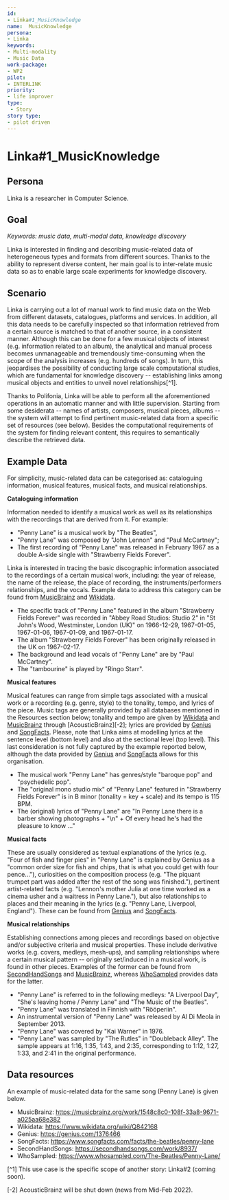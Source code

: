 ```yaml
---
id:
- Linka#1_MusicKnowledge
name:  MusicKnowledge 
persona:
- Linka
keywords:
- Multi-modality
- Music Data
work-package:
- WP2
pilot:
- INTERLINK
priority:
- life improver
type:
 - Story
story type:
- pilot driven
---
```

# Linka#1_MusicKnowledge

## Persona

Linka is a researcher in Computer Science.

## Goal
*Keywords: music data, multi-modal data, knowledge discovery*

Linka is interested in finding and describing music-related data of heterogeneous types and formats from different sources. Thanks to the ability to represent diverse content, her main goal is to inter-relate music data so as to enable large scale experiments for knowledge discovery.


## Scenario

Linka is carrying out a lot of manual work to find music data on the Web from different datasets, catalogues, platforms and services. In addition, all this data needs to be carefully inspected so that information retrieved from a certain source is matched to that of another source, in a consistent manner. Although this can be done for a few musical objects of interest (e.g. information related to an album), the analytical and manual process becomes unmanageable and tremendously time-consuming when the scope of the analysis increases (e.g. hundreds of songs). In turn, this jeopardises the possibility of conducting large scale computational studies, which are fundamental for knowledge discovery -- establishing links among musical objects and entities to unveil novel relationships[^1].

Thanks to Polifonia, Linka will be able to perform all the aforementioned operations in an automatic manner and with little supervision. Starting from some desiderata -- names of artists, composers, musical pieces, albums -- the system will attempt to find pertinent music-related data from a specific set of resources (see below). Besides the computational requirements of the system for finding relevant content, this requires to semantically describe the retrieved data. 



## Example Data

For simplicity, music-related data can be categorised as: cataloguing information, musical features, musical facts, and musical relationships.

**Cataloguing information**

Information needed to identify a musical work as well as its relationships with the recordings that are derived from it. For example:
- "Penny Lane" is a musical work by "The Beatles",
- "Penny Lane" was composed by "John Lennon" and "Paul McCartney";
- The first recording of "Penny Lane" was released in February 1967 as a double A-side single with "Strawberry Fields Forever".

Linka is interested in tracing the basic discographic information associated to the recordings of a certain musical work, including: the year of release, the name of the release, the place of recording, the instruments/performers relationships, and the vocals. Example data to address this category can be found from [MusicBrainz] and [Wikidata].

- The specific track of "Penny Lane" featured in the album "Strawberry Fields Forever" was recorded in "Abbey Road Studios: Studio 2" in "St John's Wood, Westminster, London (UK)" on 1966-12-29, 1967-01-05, 1967-01-06, 1967-01-09, and 1967-01-17.
- The album "Strawberry Fields Forever" has been originally released in the UK on 1967-02-17.
- The background and lead vocals of "Penny Lane" are by "Paul McCartney".
- The "tambourine" is played by "Ringo Starr".


**Musical features**

Musical features can range from simple tags associated with a musical work or a recording (e.g. genre, style) to the tonality, tempo, and lyrics of the piece. Music tags are generally provided by all databases mentioned in the Resources section below; tonality and tempo are given by [Wikidata] and [MusicBrainz] through [AcousticBrainz][-2]; lyrics are provided by [Genius] and [SongFacts]. Please, note that Linka aims at modelling lyrics at the sentence level (bottom level) and also at the sectional level (top level). This last consideration is not fully captured by the example reported below, although the data provided by [Genius] and [SongFacts] allows for this organisation.

- The musical work "Penny Lane" has genres/style "baroque pop" and "psychedelic pop".
- The "original mono studio mix" of "Penny Lane" featured in "Strawberry Fields Forever" is in B minor (tonality = key + scale) and its tempo is 115 BPM.
- The (original) lyrics of "Penny Lane" are "In Penny Lane there is a barber showing photographs + "\n" + Of every head he's had the pleasure to know ..."

**Musical facts**

These are usually considered as textual explanations of the lyrics (e.g. "Four of fish and finger pies" in "Penny Lane" is explained by Genius as a "common order size for fish and chips, that is what you could get with four pence..."), curiosities on the composition process (e.g. "The piquant trumpet part was added after the rest of the song was finished."), pertinent artist-related facts (e.g. "Lennon's mother Julia at one time worked as a cinema usher and a waitress in Penny Lane."), but also relationships to places and their meaning in the lyrics (e.g. "Penny Lane, Liverpool, England"). These can be found from [Genius] and [SongFacts].


**Musical relationships**

Establishing connections among pieces and recordings based on objective and/or subjective criteria and musical properties. These include derivative works (e.g. covers, medleys, mesh-ups), and sampling relationships where a certain musical pattern -- originally set/induced in a musical work, is found in other pieces. Examples of the former can be found from [SecondHandSongs] and [MusicBrainz], whereas [WhoSampled] provides data for the latter.

- "Penny Lane" is referred to in the following medleys: "A Liverpool Day", "She's leaving home / Penny Lane" and "The Music of the Beatles".
- "Penny Lane" was translated in Finnish with "Rööperiin".
- An instrumental version of "Penny Lane" was released by Al Di Meola in September 2013.
- "Penny Lane" was covered by "Kai Warner" in 1976.
- "Penny Lane" was sampled by "The Rutles" in "Doubleback Alley". The sample appears at 1:16, 1:35, 1:43, and 2:35, corresponding to  1:12, 1:27, 1:33, and 2:41 in the original performance.

## Data resources

An example of music-related data for the same song (Penny Lane) is given below.

* MusicBrainz: https://musicbrainz.org/work/1548c8c0-108f-33a8-9671-a025aa68e382
* Wikidata: https://www.wikidata.org/wiki/Q842168
* Genius: https://genius.com/1376466
* SongFacts: https://www.songfacts.com/facts/the-beatles/penny-lane
* SecondHandSongs: https://secondhandsongs.com/work/8937/
* WhoSampled: https://www.whosampled.com/The-Beatles/Penny-Lane/

[MusicBrainz]: https://musicbrainz.org/work/1548c8c0-108f-33a8-9671-a025aa68e382
[Wikidata]: https://www.wikidata.org/wiki/Q842168
[Genius]: https://genius.com/1376466
[SongFacts]: https://www.songfacts.com/facts/the-beatles/penny-lane
[SecondHandSongs]: https://secondhandsongs.com/work/8937/
[WhoSampled]: https://www.whosampled.com/The-Beatles/Penny-Lane/


[^1] This use case is the specific scope of another story: Linka#2 (coming soon).

[-2] AcousticBrainz will be shut down (news from Mid-Feb 2022).
